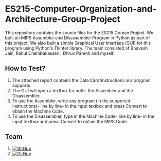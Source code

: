 # ES215-Computer-Organization-and-Architecture-Group-Project
This repository contains the source files for the ES215 Course Project. We built an MIPS Assembler and Disassembler Program in Python as part of this project. We also built a simple Graphical User Interface (GUI) for this program using Python's Tkinter library. The team consisted of Bhavesh Jain, Rahul Chembakasseril, Dhruv Parekh and myself.


## How to Test?
1. The attached report contains the Data Card/instructions our program supports. 
2. The GUI will open a textbox for both- the Assembler and the Disassembler.
3. To use the Assembler, write any program (in the supported instructions)- line by line- in the input textbox and press Convert to obtain the Machine Code.
4. To use the Disassembler, type in the Machine Code- line by line- in the input textbox and press Convert to obtain the MIPS Code.

## Team
1. [![GitHub](https://img.shields.io/badge/GitHub-ChiragSarda-blue)](https://github.com/chirag-25)
2. [![GitHub](https://img.shields.io/badge/GitHub-BhaveshJain-blue)](https://github.com/bjain8751)


